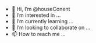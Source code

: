- 👋 Hi, I’m @houseConent
- 👀 I’m interested in ...
- 🌱 I’m currently learning ...
- 💞️ I’m looking to collaborate on ...
- 📫 How to reach me ...

<!---
houseConent/houseConent is a ✨ special ✨ repository because its `README.md` (this file) appears on your GitHub profile.
You can click the Preview link to take a look at your changes.
--->
